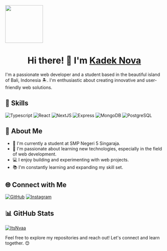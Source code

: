 <a align="center">
<img src="https://i.ibb.co/NrLTs83/nova.jpg#avatar" height=120>
<h1 align="center">Hi there! 👋 I'm <a href="https://github.com/ItsNvaa" target="blank">
Kadek Nova</a></h1>
</a>

I'm a passionate web developer and a student based in the beautiful island of Bali, Indonesia 🏝️. I'm enthusiastic about creating innovative and user-friendly web solutions.

## 🔧 Skills

![Typescript](https://img.shields.io/badge/-Typescript-blue?style=for-the-badge)
![React](https://img.shields.io/badge/-React-blue?style=for-the-badge)
![NextJS](https://img.shields.io/badge/-NextJS-black?style=for-the-badge)
![Express](https://img.shields.io/badge/-Express-green?style=for-the-badge)
![MongoDB](https://img.shields.io/badge/-Mongodb-brightgreen?style=for-the-badge)
![PostgreSQL](https://img.shields.io/badge/-postgresql-lightblue?style=for-the-badge)

## 🚀 About Me

- 🏫 I'm currently a student at SMP Negeri 5 Singaraja.
- 🌱 I'm passionate about learning new technologies, especially in the field of web development.
- 💻 I enjoy building and experimenting with web projects.
- 📚 I'm constantly learning and expanding my skill set.

## 🌐 Connect with Me

[![GitHub](https://img.shields.io/badge/-GitHub-black?style=flat-square&logo=github&logoColor=white&link=https://github.com/ItsNvaa)](https://github.com/ItsNvaa)
[![Instagram](https://img.shields.io/badge/-Instagram-pink?style=flat-square&logo=instagram&logoColor=white&link=https://www.instagram.com/nvaa.jsx/)](https://www.instagram.com/nvaa.jsx/)

## 📊 GitHub Stats

[![ItsNvaa](https://github-readme-stats.vercel.app/api?username=ItsNvaa&show_icons=true&theme=radical)](https://github.com/ItsNvaa)

Feel free to explore my repositories and reach out! Let's connect and learn together. 😊
